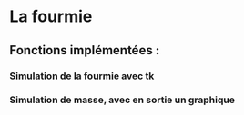 # La fourmie

## Fonctions implémentées :

### Simulation de la fourmie avec tk
### Simulation de masse, avec en sortie un graphique
